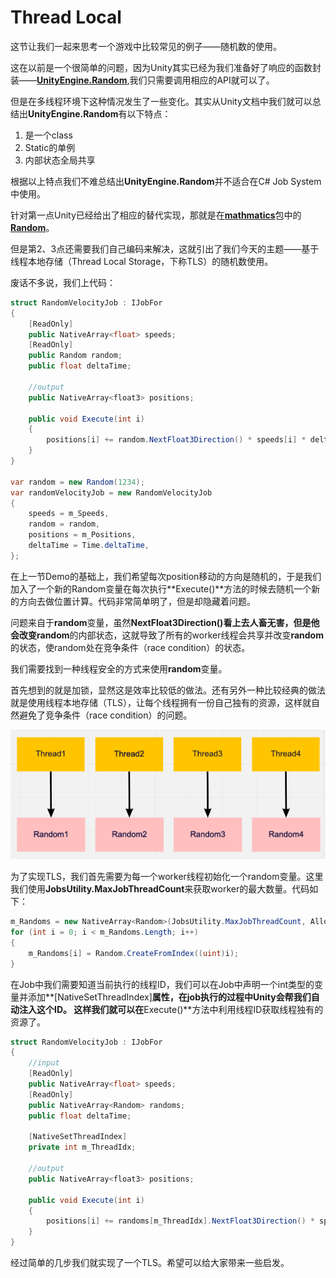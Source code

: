 # Thread Local

这节让我们一起来思考一个游戏中比较常见的例子——随机数的使用。

这在以前是一个很简单的问题，因为Unity其实已经为我们准备好了响应的函数封装——[**UnityEngine.Random**](https://docs.unity3d.com/ScriptReference/Random.html),我们只需要调用相应的API就可以了。

但是在多线程环境下这种情况发生了一些变化。其实从Unity文档中我们就可以总结出**UnityEngine.Random**有以下特点：

1. 是一个class
2. Static的单例
3. 内部状态全局共享

根据以上特点我们不难总结出**UnityEngine.Random**并不适合在C# Job System中使用。

针对第一点Unity已经给出了相应的替代实现，那就是在[**mathmatics**](https://docs.unity3d.com/Packages/com.unity.mathematics@1.2/manual/index.html)包中的[**Random**](https://docs.unity3d.com/Packages/com.unity.mathematics@1.2/api/Unity.Mathematics.Random.html)。

但是第2、3点还需要我们自己编码来解决，这就引出了我们今天的主题——基于线程本地存储（Thread Local Storage，下称TLS）的随机数使用。

废话不多说，我们上代码：

```C#
struct RandomVelocityJob : IJobFor
{
    [ReadOnly]
    public NativeArray<float> speeds;
    [ReadOnly] 
    public Random random;
    public float deltaTime;

    //output
    public NativeArray<float3> positions;

    public void Execute(int i)
    {
        positions[i] += random.NextFloat3Direction() * speeds[i] * deltaTime;
    }
}

var random = new Random(1234);
var randomVelocityJob = new RandomVelocityJob
{
    speeds = m_Speeds,
    random = random,
    positions = m_Positions,
    deltaTime = Time.deltaTime,
};
```

在上一节Demo的基础上，我们希望每次position移动的方向是随机的，于是我们加入了一个新的Random变量在每次执行**Execute()**方法的时候去随机一个新的方向去做位置计算。代码非常简单明了，但是却隐藏着问题。

问题来自于**random**变量，虽然**NextFloat3Direction()**看上去人畜无害，但是他会改变**random**的内部状态，这就导致了所有的worker线程会共享并改变**random**的状态，使random处在竞争条件（race condition）的状态。

我们需要找到一种线程安全的方式来使用**random**变量。

首先想到的就是加锁，显然这是效率比较低的做法。还有另外一种比较经典的做法就是使用线程本地存储（TLS），让每个线程拥有一份自己独有的资源，这样就自然避免了竞争条件（race condition）的问题。

![Thread-local random](imgs/IJobForAdvanced-ThreadLocal/thread-local-random.png)

为了实现TLS，我们首先需要为每一个worker线程初始化一个random变量。这里我们使用**JobsUtility.MaxJobThreadCount**来获取worker的最大数量。代码如下：

```C#
m_Randoms = new NativeArray<Random>(JobsUtility.MaxJobThreadCount, Allocator.Persistent);
for (int i = 0; i < m_Randoms.Length; i++)
{
    m_Randoms[i] = Random.CreateFromIndex((uint)i);
}
```

在Job中我们需要知道当前执行的线程ID，我们可以在Job中声明一个int类型的变量并添加**[NativeSetThreadIndex]**属性，在job执行的过程中Unity会帮我们自动注入这个ID。
这样我们就可以在**Execute()**方法中利用线程ID获取线程独有的资源了。

```C#
struct RandomVelocityJob : IJobFor
{
    //input
    [ReadOnly]
    public NativeArray<float> speeds;
    [ReadOnly] 
    public NativeArray<Random> randoms;
    public float deltaTime;
    
    [NativeSetThreadIndex]
    private int m_ThreadIdx;

    //output
    public NativeArray<float3> positions;

    public void Execute(int i)
    {
        positions[i] += randoms[m_ThreadIdx].NextFloat3Direction() * speeds[i] * deltaTime;
    }
}
```

经过简单的几步我们就实现了一个TLS。希望可以给大家带来一些启发。